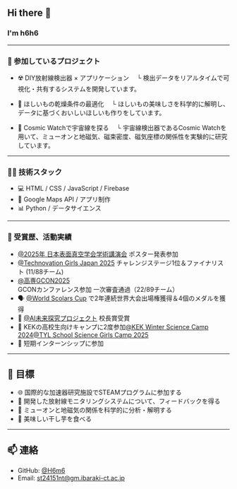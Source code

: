 ## Hi there 👋
### I'm h6h6

---
### 🔬 参加しているプロジェクト

- ☢️ DIY放射線検出器 × アプリケーション
　└ 検出データをリアルタイムで可視化・共有するシステムを開発しています。

- 🍠 ほしいもの乾燥条件の最適化
　└ ほしいもの美味しさを科学的に解明し、データに基づくおいしいほしいも作りをしています。

- 🌌 Cosmic Watchで宇宙線を探る
　└ 宇宙線検出器であるCosmic Watchを用いて、ミューオンと地磁気、磁束密度、磁気座標の関係性を実験的に研究しています。

---

### 👩‍💻 技術スタック

- 💻 HTML / CSS / JavaScript / Firebase  
- 📱 Google Maps API / アプリ制作  
- 📊 Python / データサイエンス
---

### 🏅 受賞歴、活動実績

- [@2025年 日本表面真空学会学術講演会]( https://pub.confit.atlas.jp/en/event/jvss2025)
ポスター発表参加
- [@Technovation Girls Japan 2025](https://www.technovation.waffle-waffle.org/)
チャレンジステージ1位＆ファイナリスト (11/88チーム)
- [@高専GCON2025]( https://gcon.kosen-k.go.jp/)
GCONカンファレンス参加
一次審査通過（22/89チーム）
- 🗣️ [@World Scolars Cup](https://www.scholarscup.org/)
で2年連続世界大会出場権獲得＆4個のメダルを獲得 
- 🏫 [@AI未来探究プロジェクト](https://www.ibaraki-ct.ac.jp/info/archives/75609) 
校長賞受賞
- 🧪 KEKの高校生向けキャンプに2度参加[@KEK Winter Science Camp 2024](https://www.kek.jp/ja/topics/202501311600wsc)[@TYL School Science Girls Camp 2025](https://www.kek.jp/ja/topics/202505021200rikejo)
- 🤖 短期インターンシップに参加

---

## 🎯 目標

- 🌐 国際的な加速器研究施設でSTEAMプログラムに参加する
- 🌟 開発した放射線モニタリングシステムについて、フィードバックを得る
- 📡 ミューオンと地磁気の関係を科学的に分析・解明する
- 🍠 美味しい干し芋を食べる


---

## 📫 連絡

- GitHub: [@H6m6](https://github.com/H6m6)  
- Email: st24151nt@gm.ibaraki-ct.ac.jp  
